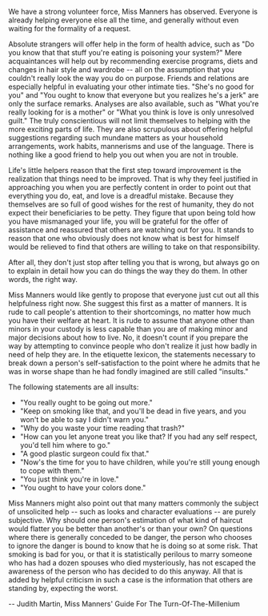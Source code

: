 We have a strong volunteer force, Miss Manners has observed. Everyone is
already helping everyone else all the time, and generally without even
waiting for the formality of a request.

Absolute strangers will offer help in the form of health advice, such as
"Do you know that that stuff you're eating is poisoning your system?" Mere
acquaintances will help out by recommending exercise programs, diets and
changes in hair style and wardrobe -- all on the assumption that you
couldn't really look the way you do on purpose. Friends and relations are
especially helpful in evaluating your other intimate ties. "She's no good
for you" and "You ought to know that everyone but you realizes he's a jerk"
are only the surface remarks. Analyses are also available, such as "What
you're really looking for is a mother" or "What you think is love is only
unresolved guilt." The truly conscientious will not limit themselves to
helping with the more exciting parts of life. They are also scrupulous
about offering helpful suggestions regarding such mundane matters as your
household arrangements, work habits, mannerisms and use of the language.
There is nothing like a good friend to help you out when you are not in
trouble.

Life's little helpers reason that the first step toward improvement is the
realization that things need to be improved. That is why they feel
justified in approaching you when you are perfectly content in order to
point out that everything you do, eat, and love is a dreadful mistake.
Because they themselves are so full of good wishes for the rest of
humanity, they do not expect their beneficiaries to be petty. They figure
that upon being told how you have mismanaged your life, you will be
grateful for the offer of assistance and reassured that others are watching
out for you. It stands to reason that one who obviously does not know what
is best for himself would be relieved to find that others are willing to
take on that responsibility.

After all, they don't just stop after telling you that is wrong, but always
go on to explain in detail how you can do things the way they do them. In
other words, the right way.

Miss Manners would like gently to propose that everyone just cut out all
this helpfulness right now. She suggest this first as a matter of manners.
It is rude to call people's attention to their shortcomings, no matter how
much you have their welfare at heart. It is rude to assume that anyone
other than minors in your custody is less capable than you are of making
minor and major decisions about how to live. No, it doesn't count if you
prepare the way by attempting to convince people who don't realize it just
how badly in need of help they are. In the etiquette lexicon, the
statements necessary to break down a person's self-satisfaction to the
point where he admits that he was in worse shape than he had fondly
imagined are still called "insults."

The following statements are all insults:

* "You really ought to be going out more."
* "Keep on smoking like that, and you'll be dead in five years, and you won't be able to say I didn't warn you."
* "Why do you waste your time reading that trash?"
* "How can you let anyone treat you like that? If you had any self respect, you'd tell him where to go."
* "A good plastic surgeon could fix that."
* "Now's the time for you to have children, while you're still young enough to cope with them."
* "You just think you're in love."
* "You ought to have your colors done."

Miss Manners might also point out that many matters commonly the subject of
unsolicited help -- such as looks and character evaluations -- are purely
subjective. Why should one person's estimation of what kind of haircut
would flatter you be better than another's or than your own? On questions
where there is generally conceded to be danger, the person who chooses to
ignore the danger is bound to know that he is doing so at some risk. That
smoking is bad for you, or that it is statistically perilous to marry
someone who has had a dozen spouses who died mysteriously, has not escaped
the awareness of the person who has decided to do this anyway. All that is
added by helpful criticism in such a case is the information that others
are standing by, expecting the worst.

-- Judith Martin, Miss Manners' Guide For The Turn-Of-The-Millenium 
